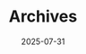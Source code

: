 ---
title: "Archives"
date: 2025-07-31
layout: "archives"
slug: "archives"
menu:
    main:
        weight: 2
        params: 
            icon: archives
---
